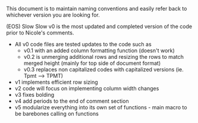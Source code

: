 This document is to maintain naming conventions and easily refer back to whichever version you are looking for.

(EOS) Slow Slow v0 is the most updated and completed version of the code prior to Nicole's comments.
  - All v0 code files are tested updates to the code such as
      - v0.1 with an added column formatting function (doesn't work)
      - v0.2 is unmerging additional rows and resizing the rows to match merged height (mainly for top side of document format)
      - v0.3 replaces non capitalized codes with capitalized versions (ie. Tpmt --> TPMT)
  - v1 implements efficient row sizing
  - v2 code will focus on implementing column width changes
  - v3 fixes bolding
  - v4 add periods to the end of comment section
  - v5 modularize everything into its own set of functions - main macro to be barebones calling on functions

